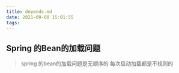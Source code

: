 ```yaml
---
title: depends.md
date: 2021-09-08 15:01:55
tags:
---
```


## Spring 的Bean的加载问题
> spring 的bean的加载问题是无顺序的 每次启动加载都是不规则的
